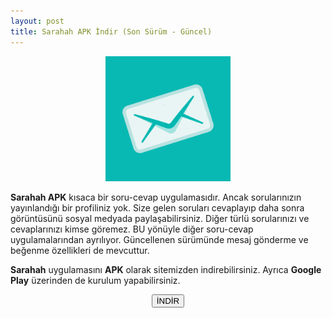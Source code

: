 ```yaml
---
layout: post
title: Sarahah APK İndir (Son Sürüm - Güncel)
---
```


<center><img src="/images/sarahah.png" alt="Sarahah Son Sürüm" width="200px"/>
</center>
<p><strong>Sarahah APK</strong> kısaca bir soru-cevap uygulamasıdır. Ancak sorularınızın yayınlandığı bir profiliniz yok. Size gelen soruları cevaplayıp daha sonra görüntüsünü sosyal medyada paylaşabilirsiniz. Diğer türlü sorularınızı ve cevaplarınızı kimse göremez. BU yönüyle diğer soru-cevap uygulamalarından ayrılıyor. Güncellenen sürümünde mesaj gönderme ve beğenme özellikleri de mevcuttur.</p>

<p><strong>Sarahah</strong> uygulamasını <strong>APK</strong> olarak sitemizden indirebilirsiniz. Ayrıca <strong>Google Play</strong> üzerinden de kurulum yapabilirsiniz.</p>

<center>
<a href="/sarahah.apk" target="_blank"><button class="button3">İNDİR</button></a>
</center>
